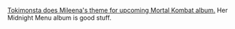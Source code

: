---
layout: post
wordpress_id: 970
wordpress_url: http://noesbueno.com/?p=970
date: '2011-01-17 11:13:42 -0600'
date_gmt: '2011-01-17 16:13:42 -0600'
body: |
  <p><a href="http://chemicaljump.com/2011/01/14/tokimonsta-mileenas-theme/">Tokimonsta does Mileena's theme for upcoming Mortal Kombat album.</a> Her Midnight Menu album is good stuff.</p>
---